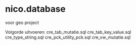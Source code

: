 # nico.database
voor geo project

Volgorde uitvoeren:
cre_tab_mutatie.sql
cre_tab_key_value.sql
cre_type_string.sql
cre_pck_utility_pck.sql
cre_vw_mutatie.sql





